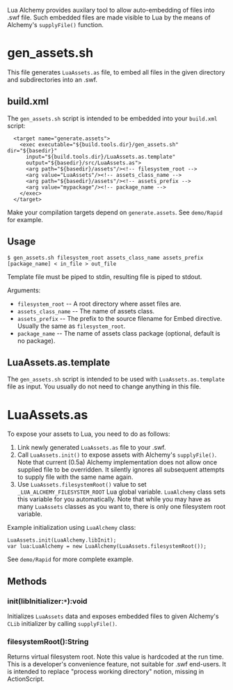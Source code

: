 Lua Alchemy provides auxilary tool to allow auto-embedding of files into .swf file. Such embedded files are made visible to Lua by the means of Alchemy's `supplyFile()` function.

# gen\_assets.sh #

This file generates `LuaAssets.as` file, to embed all files in the given directory and subdirectories into an .swf.

## build.xml ##

The `gen_assets.sh` script is intended to be embedded into your `build.xml` script:

```
  <target name="generate.assets">
    <exec executable="${build.tools.dir}/gen_assets.sh" dir="${basedir}"
      input="${build.tools.dir}/LuaAssets.as.template"
      output="${basedir}/src/LuaAssets.as">
      <arg path="${basedir}/assets"/><!-- filesystem_root -->
      <arg value="LuaAssets"/><!-- assets_class_name -->
      <arg path="${basedir}/assets"/><!-- assets_prefix -->
      <arg value="mypackage"/><!-- package_name -->
    </exec>
  </target>
```

Make your compilation targets depend on `generate.assets`. See `demo/Rapid` for example.

## Usage ##

`$ gen_assets.sh filesystem_root assets_class_name assets_prefix [package_name] < in_file > out_file`

Template file must be piped to stdin, resulting file is piped to stdout.

Arguments:
  * `filesystem_root` -- A root directory where asset files are.
  * `assets_class_name` -- The name of assets class.
  * `assets_prefix` -- The prefix to the source filename for Embed directive. Usually the same as `filesystem_root`.
  * `package_name` -- The name of assets class package (optional, default is no package).

## LuaAssets.as.template ##

The `gen_assets.sh` script is intended to be used with `LuaAssets.as.template` file as input. You usually do not need to change anything in this file.

# LuaAssets.as #

To expose your assets to Lua, you need to do as follows:

  1. Link newly generated `LuaAssets.as` file to your .swf.
  1. Call `LuaAssets.init()` to expose assets with Alchemy's `supplyFile()`. Note that current (0.5a) Alchemy implementation does not allow once supplied file to be overridden. It silently ignores all subsequent attempts to supply file with the same name again.
  1. Use `LuaAssets.filesystemRoot()` value to set `_LUA_ALCHEMY_FILESYSTEM_ROOT` Lua global variable. `LuaAlchemy` class sets this variable for you automatically. Note that while you may have as many `LuaAssets` classes as you want to, there is only one filesystem root variable.

Example initialization using `LuaAlchemy` class:

```
LuaAssets.init(LuaAlchemy.libInit);
var lua:LuaAlchemy = new LuaAlchemy(LuaAssets.filesystemRoot());
```

See `demo/Rapid` for more complete example.

## Methods ##

### init(libInitializer:`*`):void ###

Initializes `LuaAssets` data and exposes embedded files to given Alchemy's `CLib` initializer by calling `supplyFile()`.

### filesystemRoot():String ###

Returns virtual filesystem root. Note this value is hardcoded at the run time. This is a developer's convenience feature, not suitable for .swf end-users. It is intended to replace "process working directory" notion, missing in ActionScript.